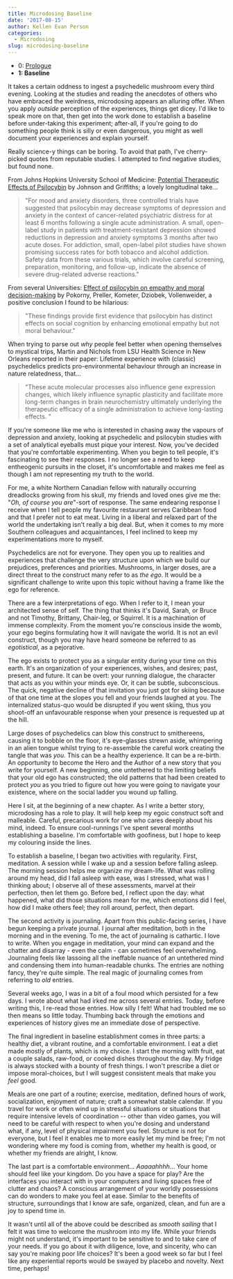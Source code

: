 ```yaml
---
title: Microdosing Baseline
date: '2017-08-15'
author: Kellen Evan Person
categories:
  - Microdosing
slug: microdosing-baseline
---
```


* 0: [Prologue](https://goodroot.ca/post/2017/08/12/microdosing-prologue/)
* **1: Baseline**

It takes a certain oddness to ingest a psychedelic mushroom every third evening. Looking at the studies and reading the anecdotes of others who have embraced the weirdness, microdosing appears an alluring offer. When you apply _outside_ perception of the experiences, things get dicey. I'd like to speak more on that, then get into the work done to establish a baseline before under-taking this experiment; after-all, if you're going to do something people think is silly or even dangerous, you might as well document your experiences and explain yourself.

Really science-y things can be boring. To avoid that path, I've cherry-picked quotes from reputable studies. I attempted to find negative studies, but found none. 

From Johns Hopkins University School of Medicine: [Potential Therapeutic Effects of Psilocybin](https://www.ncbi.nlm.nih.gov/pubmed/28585222) by Johnson and Griffiths; a lovely longitudinal take...

> "For mood and anxiety disorders, three controlled trials have suggested that psilocybin may decrease symptoms of depression and anxiety in the context of cancer-related psychiatric distress for at least 6 months following a single acute administration. A small, open-label study in patients with treatment-resistant depression showed reductions in depression and anxiety symptoms 3 months after two acute doses. For addiction, small, open-label pilot studies have shown promising success rates for both tobacco and alcohol addiction. Safety data from these various trials, which involve careful screening, preparation, monitoring, and follow-up, indicate the absence of severe drug-related adverse reactions."

From several Universities: [Effect of psilocybin on empathy and moral decision-making](https://www.ncbi.nlm.nih.gov/pubmed/28637246) by Pokorny,  Preller, Kometer, Dziobek, Vollenweider, a positive conclusion I found to be hilarious: 

> "These findings provide first evidence that psilocybin has distinct effects on social cognition by enhancing emotional empathy but not moral behaviour."

When trying to parse out _why_ people feel better when opening themselves to mystical trips, Martin and Nichols from LSU Health Science in New Orleans reported in their paper: Lifetime experience with (classic) psychedelics predicts pro-environmental behaviour through an increase in nature relatedness, that...

> "These acute molecular processes also influence gene expression changes, which likely influence synaptic plasticity and facilitate more long-term changes in brain neurochemistry ultimately underlying the therapeutic efficacy of a single administration to achieve long-lasting effects. "

If you're someone like me who is interested in chasing away the vapours of depression and anxiety, looking at psychedelic and psilocybin studies with a set of analytical eyeballs must pique your interest. Now, you've decided that you're comfortable experimenting. When you begin to tell people, it's fascinating to see their responses. I no longer see a need to keep entheogenic pursuits in the closet, it's uncomfortable and makes me feel as though I am not representing my truth to the world.

For me, a white Northern Canadian fellow with naturally occurring dreadlocks growing from his skull, my friends and loved ones give me the: "_Oh, of course you are_"-sort of response. The same  endearing response I receive when I tell people my favourite restaurant serves Caribbean food and that I prefer not to eat meat. Living in a liberal and relaxed part of the world the undertaking isn't really a big deal. But, when it comes to my more Southern colleagues and acquaintances, I feel inclined to keep my experimentations more to myself.

Psychedelics are not for everyone. They open you up to realities and experiences that challenge the very structure upon which we build our prejudices, preferences and priorities. Mushrooms, in larger doses, are a direct threat to the construct many refer to as _the ego_. It would be a significant challenge to write upon this topic without having a frame like the ego for reference.

There are a few interpretations of ego. When I refer to it, I mean your architected sense of self. The thing that thinks it's David, Sarah, or Bruce and not Timothy, Brittany, Chair-leg, or Squirrel.  It is a machination of immense complexity. From the moment you're conscious inside the womb, your ego begins formulating how it will navigate the world. It is not an evil construct, though you may have heard someone be referred to as _egotistical_, as a pejorative. 

The ego exists to protect you as a singular entity during your time on this earth. It's an organization of your experiences, wishes, and desires; past, present, and future. It can be overt: your running dialogue, the character that acts as you within your minds eye. Or, it can be subtle, subconscious. The quick, negative decline of that invitation you just got for skiing because of that one time at the slopes you fell and your friends laughed at you. The internalized status-quo would be disrupted if you went skiing, thus you shoot-off an unfavourable response when your presence is requested up at the hill.

Large doses of psychedelics can blow this construct to smithereens, causing it to bobble on the floor, it's eye-glasses strewn aside, whimpering   in an alien tongue whilst trying to re-assemble the careful work creating the tangle that was _you_. This can be a healthy experience. It can be a re-birth. An opportunity to become the Hero and the Author of a new story that you write for yourself. A new beginning, one untethered to the limiting beliefs that your old ego has constructed; the old patterns that had been created to protect _you_ as you tried to figure out how you were going to navigate your existence, where on the social ladder you wound up falling.

Here I sit, at the beginning of a new chapter. As I write a better story, microdosing has a role to play. It will help keep my egoic construct soft and malleable. Careful, precarious work for one who cares deeply about his mind, indeed. To ensure cool-runnings I've spent several months establishing a baseline. I'm comfortable with goofiness, but I hope to keep my colouring inside the lines.

To establish a baseline, I began two activities with regularity. First, meditation. A session while I wake up and a session before falling asleep. The morning session helps me organize my dream-life. What was rolling around my head, did I fall asleep with ease, was I stressed, what was I thinking about; I observe all of these assessments, marvel at their perfection, then let them go. Before bed, I reflect upon the day: what happened, what did those situations mean for me, which emotions did I feel, how did I make others feel; they roll around, perfect, then depart.

The second activity is journaling. Apart from this public-facing series, I have begun keeping a private journal. I journal after meditation, both in the morning and in the evening. To me, the act of journaling is cathartic. I love to write. When you engage in meditation, your mind can expand and the chatter and disarray - even the calm - can sometimes feel overwhelming. Journaling feels like lassoing all the ineffable nuance of an untethered mind and condensing them into human-readable chunks. The entries are nothing fancy, they're quite simple. The real magic of journaling comes from referring to _old_ entries. 

Several weeks ago, I was in a bit of a foul mood which persisted for a few days. I wrote about what had irked me across several entries. Today, before writing this, I re-read those entries. How silly I felt! What had troubled me so then means so little today. Thumbing back through the emotions and experiences of history gives me an immediate dose of perspective. 

The final ingredient in baseline establishment comes in three parts: a healthy diet, a vibrant routine, and a comfortable environment. I eat a diet made mostly of plants, which is my choice. I start the morning with fruit, eat a couple salads, raw-food, or cooked dishes throughout the day. My fridge is always stocked with a bounty of fresh things. I won't prescribe a diet or impose moral-choices, but I will suggest consistent meals that make you _feel_ good. 

Meals are one part of a routine; exercise, meditation, defined hours of work, socialization, enjoyment of nature; craft a somewhat stable calendar. If you travel for work or often wind up in stressful situations or situations that require intensive levels of coordination -- other than video games, you will need to be careful with respect to when you're dosing and understand what, if any, level of physical impairment you feel. Structure is not for everyone, but I feel it enables me to more easily let my mind be free; I'm not wondering where my food is coming from, whether my health is good, or whether my friends are alright, I know.

The last part is a comfortable environment... _Aaaaahhhh_... Your home should feel like your kingdom. Do you have a space for play? Are the interfaces you interact with in your computers and living spaces free of clutter and chaos? A conscious arrangement of your worldly possessions can do wonders to make you feel at ease. Similar to the benefits of structure, surroundings that I know are safe, organized, clean, and fun are a joy to spend time in. 

It wasn't until all of the above could be described as _smooth sailing_ that I felt it was time to welcome the mushroom into my life. While your friends might not understand, it's important to be sensitive to and to take care of your needs. If you go about it with diligence, love, and sincerity, who can say you're making poor life choices? It's been a good week so far but I feel like any experiential reports would be swayed by placebo and novelty. Next time, perhaps! 



